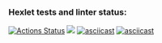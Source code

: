 ### Hexlet tests and linter status:
[![Actions Status](https://github.com/BOMBYASCHER/frontend-project-44/workflows/hexlet-check/badge.svg)](https://github.com/BOMBYASCHER/frontend-project-44/actions)
<a href="https://codeclimate.com/github/BOMBYASCHER/frontend-project-44/maintainability"><img src="https://api.codeclimate.com/v1/badges/7afc4e8157ecb1f19455/maintainability" /></a>
[![asciicast](https://asciinema.org/a/2G0fSHkRDavblruEnrO5K5PLX.svg)](https://asciinema.org/a/2G0fSHkRDavblruEnrO5K5PLX)
[![asciicast](https://asciinema.org/a/nR9bvkXkSUJuP7rSvGUObaRfu.svg)](https://asciinema.org/a/nR9bvkXkSUJuP7rSvGUObaRfu)